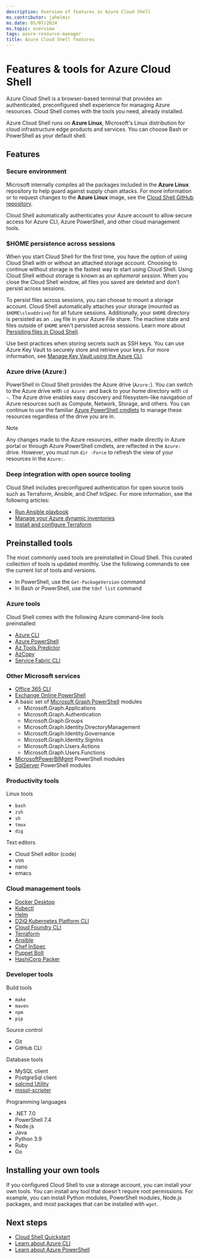 ```yaml
---
description: Overview of features in Azure Cloud Shell
ms.contributor: jahelmic
ms.date: 05/07/2024
ms.topic: overview
tags: azure-resource-manager
title: Azure Cloud Shell features
---
```

# Features & tools for Azure Cloud Shell

Azure Cloud Shell is a browser-based terminal that provides an authenticated, preconfigured shell
experience for managing Azure resources. Cloud Shell comes with the tools you need, already
installed.

Azure Cloud Shell runs on **Azure Linux**, Microsoft's Linux distribution for cloud infrastructure
edge products and services. You can choose Bash or PowerShell as your default shell.

## Features

### Secure environment

Microsoft internally compiles all the packages included in the **Azure Linux** repository to help
guard against supply chain attacks. For more information or to request changes to the **Azure
Linux** image, see the [Cloud Shell GitHub repository][24].

Cloud Shell automatically authenticates your Azure account to allow secure access for Azure CLI,
Azure PowerShell, and other cloud management tools.

### $HOME persistence across sessions

When you start Cloud Shell for the first time, you have the option of using Cloud Shell with or
without an attached storage account. Choosing to continue without storage is the fastest way to
start using Cloud Shell. Using Cloud Shell without storage is known as an _ephemeral session_. When
you close the Cloud Shell window, all files you saved are deleted and don't persist across sessions.

To persist files across sessions, you can choose to mount a storage account. Cloud Shell
automatically attaches your storage (mounted as `$HOME\clouddrive`) for all future sessions.
Additionally, your `$HOME` directory is persisted as an `.img` file in your Azure File share. The
machine state and files outside of `$HOME` aren't persisted across sessions. Learn more about
[Persisting files in Cloud Shell][32].

Use best practices when storing secrets such as SSH keys. You can use Azure Key Vault to securely
store and retrieve your keys. For more information, see [Manage Key Vault using the Azure CLI][05].

### Azure drive (Azure:)

PowerShell in Cloud Shell provides the Azure drive (`Azure:`). You can switch to the Azure drive
with `cd Azure:` and back to your home directory with `cd  ~`. The Azure drive enables easy
discovery and filesystem-like navigation of Azure resources such as Compute, Network, Storage, and
others. You can continue to use the familiar [Azure PowerShell cmdlets][09] to manage these
resources regardless of the drive you are in.

> [!NOTE]
> Any changes made to the Azure resources, either made directly in Azure portal or through Azure
> PowerShell cmdlets, are reflected in the `Azure:` drive. However, you must run `dir -Force` to
> refresh the view of your resources in the `Azure:`.

### Deep integration with open source tooling

Cloud Shell includes preconfigured authentication for open source tools such as Terraform, Ansible,
and Chef InSpec. For more information, see the following articles:

- [Run Ansible playbook][03]
- [Manage your Azure dynamic inventories][02]
- [Install and configure Terraform][04]

## Preinstalled tools

The most commonly used tools are preinstalled in Cloud Shell. This curated collection of tools is
updated monthly. Use the following commands to see the current list of tools and versions.

- In PowerShell, use the `Get-PackageVersion` command
- In Bash or PowerShell, use the `tdnf list` command

### Azure tools

Cloud Shell comes with the following Azure command-line tools preinstalled:

- [Azure CLI][08]
- [Azure PowerShell][09]
- [Az.Tools.Predictor][10]
- [AzCopy][07]
- [Service Fabric CLI][06]

### Other Microsoft services

- [Office 365 CLI][28]
- [Exchange Online PowerShell][11]
- A basic set of [Microsoft Graph PowerShell][12] modules
  - Microsoft.Graph.Applications
  - Microsoft.Graph.Authentication
  - Microsoft.Graph.Groups
  - Microsoft.Graph.Identity.DirectoryManagement
  - Microsoft.Graph.Identity.Governance
  - Microsoft.Graph.Identity.SignIns
  - Microsoft.Graph.Users.Actions
  - Microsoft.Graph.Users.Functions
- [MicrosoftPowerBIMgmt][13] PowerShell modules
- [SqlServer][14] PowerShell modules

### Productivity tools

Linux tools

- `bash`
- `zsh`
- `sh`
- `tmux`
- `dig`

Text editors

- Cloud Shell editor (code)
- vim
- nano
- emacs

### Cloud management tools

- [Docker Desktop][23]
- [Kubectl][27]
- [Helm][26]
- [D2iQ Kubernetes Platform CLI][22]
- [Cloud Foundry CLI][21]
- [Terraform][31]
- [Ansible][30]
- [Chef InSpec][20]
- [Puppet Bolt][29]
- [HashiCorp Packer][19]

### Developer tools

Build tools

- `make`
- `maven`
- `npm`
- `pip`

Source control

- Git
- GitHub CLI

Database tools

- MySQL client
- PostgreSql client
- [sqlcmd Utility][15]
- [mssql-scripter][25]

Programming languages

- .NET 7.0
- PowerShell 7.4
- Node.js
- Java
- Python 3.9
- Ruby
- Go

## Installing your own tools

If you configured Cloud Shell to use a storage account, you can install your own tools. You can
install any tool that doesn't require root permissions. For example, you can install Python modules,
PowerShell modules, Node.js packages, and most packages that can be installed with `wget`.

## Next steps

- [Cloud Shell Quickstart][16]
- [Learn about Azure CLI][08]
- [Learn about Azure PowerShell][09]

<!-- link references -->
[01]: /azure/azure-functions/functions-run-local
[02]: /azure/developer/ansible/dynamic-inventory-configure
[03]: /azure/developer/ansible/getting-started-cloud-shell
[04]: /azure/developer/terraform/quickstart-configure
[05]: /azure/key-vault/general/manage-with-cli2#prerequisites
[06]: /azure/service-fabric/service-fabric-cli
[07]: /azure/storage/common/storage-use-azcopy-v10
[08]: /cli/azure/
[09]: /powershell/azure
[10]: /powershell/azure/predictor-overview
[11]: /powershell/exchange/exchange-online-powershell
[12]: /powershell/module/?term=Microsoft.Graph
[13]: /powershell/module/?term=MicrosoftPowerBIMgmt
[14]: /powershell/module/sqlserver
[15]: /sql/tools/sqlcmd-utility
[16]: get-started.md
[17]: https://batch-shipyard.readthedocs.io/en/latest/
[18]: https://blobxfer.readthedocs.io/en/latest/
[19]: https://developer.hashicorp.com/packer/docs
[20]: https://docs.chef.io/
[21]: https://docs.cloudfoundry.org/cf-cli/
[22]: https://docs.d2iq.com/dkp/2.6/azure-infrastructure
[23]: https://docs.docker.com/desktop/
[24]: https://github.com/Azure/CloudShell
[25]: https://github.com/microsoft/mssql-scripter/blob/dev/doc/usage_guide.md
[26]: https://helm.sh/docs/
[27]: https://kubernetes.io/docs/reference/kubectl/
[28]: https://pnp.github.io/office365-cli/
[29]: https://puppet.com/docs/bolt/latest/bolt.html
[30]: /azure/developer/ansible/overview
[31]: https://www.terraform.io/docs/providers/azurerm/
[32]: persisting-shell-storage.md
